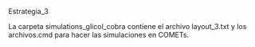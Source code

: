 Estrategia_3

La carpeta simulations_glicol_cobra contiene el archivo layout_3.txt y los archivos.cmd para hacer las simulaciones en COMETs.
